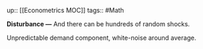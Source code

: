up:: [[Econometrics MOC]]
tags:: #Math

**Disturbance —** And there can be hundreds of random shocks.

Unpredictable demand component, white-noise around average.